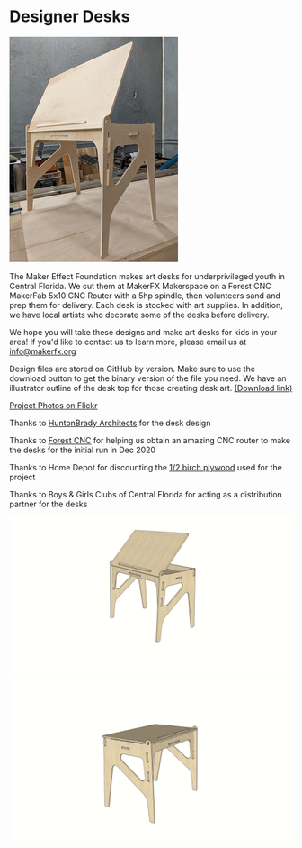 # Designer Desks

![Photo of Designer Desk with top open](/images/designer-desk-small.jpg)

The Maker Effect Foundation makes art desks for underprivileged youth in Central Florida. We cut them at MakerFX Makerspace on a Forest CNC MakerFab 5x10 CNC Router with a 5hp spindle, then volunteers sand and prep them for delivery. Each desk is stocked with art supplies. In addition, we have local artists who decorate some of the desks before delivery. 

We hope you will take these designs and make art desks for kids in your area! If you'd like to contact us to learn more, please email us at [info@makerfx.org](mailto:info@makerfx.org)

Design files are stored on GitHub by version. Make sure to use the download button to get the binary version of the file you need.
We have an illustrator outline of the desk top for those creating desk art. [(Download link)](https://github.com/makerfx/designer-desks/raw/main/Art-Desktop-outline.ai)

[Project Photos on Flickr](https://flic.kr/s/aHsmSCwJ4k)

Thanks to [HuntonBrady Architects](http://huntonbrady.com) for the desk design

Thanks to [Forest CNC](http://forestscientific.com/) for helping us obtain an amazing CNC router to make the desks for the initial run in Dec 2020

Thanks to Home Depot for discounting the [1/2 birch plywood](https://www.homedepot.com/p/Columbia-Forest-Products-1-2-in-x-4-ft-x-8-ft-PureBond-Birch-Plywood-833185/100020218) used for the project

Thanks to Boys & Girls Clubs of Central Florida for acting as a distribution partner for the desks


![Desk render with top open](/renders/View1.jpg)
![Desk render with top closed](/renders/View4.jpg)
